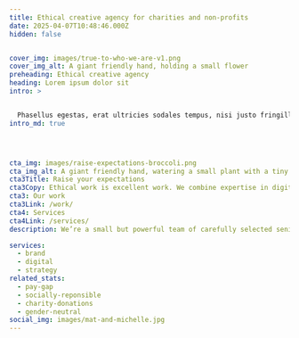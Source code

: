 ```yaml
---
title: Ethical creative agency for charities and non-profits
date: 2025-04-07T10:48:46.000Z
hidden: false


cover_img: images/true-to-who-we-are-v1.png
cover_img_alt: A giant friendly hand, holding a small flower
preheading: Ethical creative agency
heading: Lorem ipsum dolor sit
intro: >


  Phasellus egestas, erat ultricies sodales tempus, nisi justo fringilla nisi, [strategy](/services/strategy), [brand](/services/brand) and [digital](/services/digital) eleifend felis mi consectetur leo. Nam ut lorem urna.
intro_md: true




cta_img: images/raise-expectations-broccoli.png
cta_img_alt: A giant friendly hand, watering a small plant with a tiny watering can.
cta3Title: Raise your expectations
cta3Copy: Ethical work is excellent work. We combine expertise in digital, branding and strategy with an unwavering commitment to social change.
cta3: Our work
cta3Link: /work/
cta4: Services
cta4Link: /services/
description: We’re a small but powerful team of carefully selected senior professionals. Strategy, brand, digital – we bring it all together and drive change in ways that really matter.

services:
  - brand
  - digital
  - strategy
related_stats:
  - pay-gap
  - socially-reponsible
  - charity-donations
  - gender-neutral
social_img: images/mat-and-michelle.jpg
---
```

